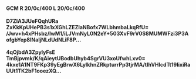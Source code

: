 #### GCM R 20/0c/400 L 20/0c/400
**D7ZIA3JUeFQqhURa**<br/>**ZxKkKpUHePB3s1xXGhLZEZlaNBofx7WLbhmbaLkqRfU=**<br/>**/Jwv+h4xPHsbz/IwM1/iLJVmNyL0N2eY+503XvF9rV0S8MUMWFzi3P3AofgbYep8INaljNLdUdNLiF8P...**<br/><br/>
**4qOjbdA3ZpylyFsE**<br/>**TmBjpvmk/K/qAieytUBodbUhyb4SgrVU3xoUfwhLxv0=**<br/>**4kxe1A1NT9FKp39yEgBrwX6LyIkhnZRkpturrPp3tjrMA/tIhVHlcdTt19IixiRaUUt1TK2bF1ooezXQ...**